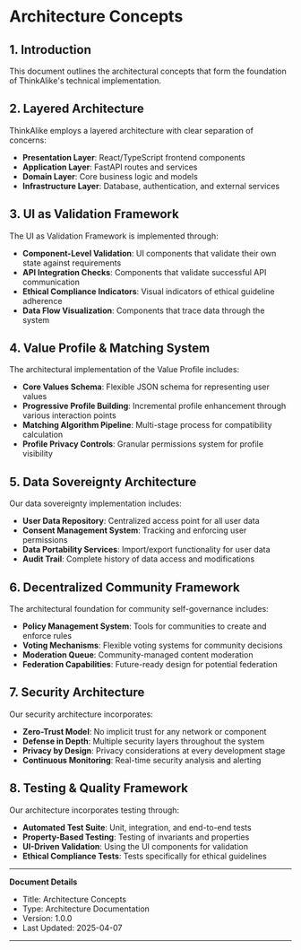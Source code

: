 # Architecture Concepts

## 1. Introduction

This document outlines the architectural concepts that form the foundation of ThinkAlike's technical implementation.

## 2. Layered Architecture

ThinkAlike employs a layered architecture with clear separation of concerns:
- **Presentation Layer**: React/TypeScript frontend components
- **Application Layer**: FastAPI routes and services
- **Domain Layer**: Core business logic and models
- **Infrastructure Layer**: Database, authentication, and external services

## 3. UI as Validation Framework

The UI as Validation Framework is implemented through:
- **Component-Level Validation**: UI components that validate their own state against requirements
- **API Integration Checks**: Components that validate successful API communication
- **Ethical Compliance Indicators**: Visual indicators of ethical guideline adherence
- **Data Flow Visualization**: Components that trace data through the system

## 4. Value Profile & Matching System

The architectural implementation of the Value Profile includes:
- **Core Values Schema**: Flexible JSON schema for representing user values
- **Progressive Profile Building**: Incremental profile enhancement through various interaction points
- **Matching Algorithm Pipeline**: Multi-stage process for compatibility calculation
- **Profile Privacy Controls**: Granular permissions system for profile visibility

## 5. Data Sovereignty Architecture

Our data sovereignty implementation includes:
- **User Data Repository**: Centralized access point for all user data
- **Consent Management System**: Tracking and enforcing user permissions
- **Data Portability Services**: Import/export functionality for user data
- **Audit Trail**: Complete history of data access and modifications

## 6. Decentralized Community Framework

The architectural foundation for community self-governance includes:
- **Policy Management System**: Tools for communities to create and enforce rules
- **Voting Mechanisms**: Flexible voting systems for community decisions
- **Moderation Queue**: Community-managed content moderation
- **Federation Capabilities**: Future-ready design for potential federation

## 7. Security Architecture

Our security architecture incorporates:
- **Zero-Trust Model**: No implicit trust for any network or component
- **Defense in Depth**: Multiple security layers throughout the system
- **Privacy by Design**: Privacy considerations at every development stage
- **Continuous Monitoring**: Real-time security analysis and alerting

## 8. Testing & Quality Framework

Our architecture incorporates testing through:
- **Automated Test Suite**: Unit, integration, and end-to-end tests
- **Property-Based Testing**: Testing of invariants and properties
- **UI-Driven Validation**: Using the UI components for validation
- **Ethical Compliance Tests**: Tests specifically for ethical guidelines

---
**Document Details**
- Title: Architecture Concepts
- Type: Architecture Documentation
- Version: 1.0.0
- Last Updated: 2025-04-07
---
